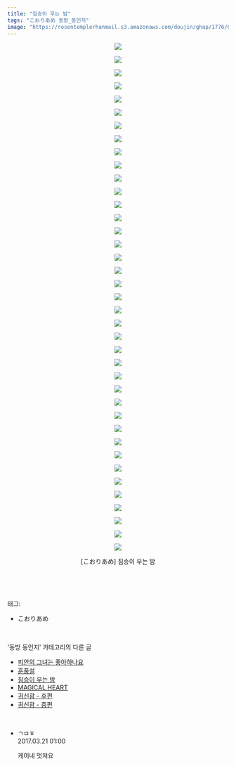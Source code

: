 ```yaml
---
title: "짐승이 우는 밤"
tags: "こおりあめ 동방_동인지"
image: "https://rosentemplerhanmail.s3.amazonaws.com/doujin/ghap/1776/001.jpg"
---
```

<div class="article">
<p style="text-align: center; clear: none; float: none;"><img src="{{ site.imgserver11 }}/ghap/1776/001.jpg"/></p>
<p style="text-align: center; clear: none; float: none;"><img src="{{ site.imgserver11 }}/ghap/1776/002.jpg"/></p>
<p style="text-align: center; clear: none; float: none;"><img src="{{ site.imgserver11 }}/ghap/1776/003.jpg"/></p>
<p style="text-align: center; clear: none; float: none;"><img src="{{ site.imgserver11 }}/ghap/1776/004.jpg"/></p>
<p style="text-align: center; clear: none; float: none;"><img src="{{ site.imgserver11 }}/ghap/1776/005.jpg"/></p>
<p style="text-align: center; clear: none; float: none;"><img src="{{ site.imgserver11 }}/ghap/1776/006.jpg"/></p>
<p style="text-align: center; clear: none; float: none;"><img src="{{ site.imgserver11 }}/ghap/1776/007.jpg"/></p>
<p style="text-align: center; clear: none; float: none;"><img src="{{ site.imgserver11 }}/ghap/1776/008.jpg"/></p>
<p style="text-align: center; clear: none; float: none;"><img src="{{ site.imgserver11 }}/ghap/1776/009.jpg"/></p>
<p style="text-align: center; clear: none; float: none;"><img src="{{ site.imgserver11 }}/ghap/1776/010.jpg"/></p>
<p style="text-align: center; clear: none; float: none;"><img src="{{ site.imgserver11 }}/ghap/1776/011.jpg"/></p>
<p style="text-align: center; clear: none; float: none;"><img src="{{ site.imgserver11 }}/ghap/1776/012.jpg"/></p>
<p style="text-align: center; clear: none; float: none;"><img src="{{ site.imgserver11 }}/ghap/1776/013.jpg"/></p>
<p style="text-align: center; clear: none; float: none;"><img src="{{ site.imgserver11 }}/ghap/1776/014.jpg"/></p>
<p style="text-align: center; clear: none; float: none;"><img src="{{ site.imgserver11 }}/ghap/1776/015.jpg"/></p>
<p style="text-align: center; clear: none; float: none;"><img src="{{ site.imgserver11 }}/ghap/1776/016.jpg"/></p>
<p style="text-align: center; clear: none; float: none;"><img src="{{ site.imgserver11 }}/ghap/1776/017.jpg"/></p>
<p style="text-align: center; clear: none; float: none;"><img src="{{ site.imgserver11 }}/ghap/1776/018.jpg"/></p>
<p style="text-align: center; clear: none; float: none;"><img src="{{ site.imgserver11 }}/ghap/1776/019.jpg"/></p>
<p style="text-align: center; clear: none; float: none;"><img src="{{ site.imgserver11 }}/ghap/1776/020.jpg"/></p>
<p style="text-align: center; clear: none; float: none;"><img src="{{ site.imgserver11 }}/ghap/1776/021.jpg"/></p>
<p style="text-align: center; clear: none; float: none;"><img src="{{ site.imgserver11 }}/ghap/1776/022.jpg"/></p>
<p style="text-align: center; clear: none; float: none;"><img src="{{ site.imgserver11 }}/ghap/1776/023.jpg"/></p>
<p style="text-align: center; clear: none; float: none;"><img src="{{ site.imgserver11 }}/ghap/1776/024.jpg"/></p>
<p style="text-align: center; clear: none; float: none;"><img src="{{ site.imgserver11 }}/ghap/1776/025.jpg"/></p>
<p style="text-align: center; clear: none; float: none;"><img src="{{ site.imgserver11 }}/ghap/1776/026.jpg"/></p>
<p style="text-align: center; clear: none; float: none;"><img src="{{ site.imgserver11 }}/ghap/1776/027.jpg"/></p>
<p style="text-align: center; clear: none; float: none;"><img src="{{ site.imgserver11 }}/ghap/1776/028.jpg"/></p>
<p style="text-align: center; clear: none; float: none;"><img src="{{ site.imgserver11 }}/ghap/1776/029.jpg"/></p>
<p style="text-align: center; clear: none; float: none;"><img src="{{ site.imgserver11 }}/ghap/1776/030.jpg"/></p>
<p style="text-align: center; clear: none; float: none;"><img src="{{ site.imgserver11 }}/ghap/1776/031.jpg"/></p>
<p style="text-align: center; clear: none; float: none;"><img src="{{ site.imgserver11 }}/ghap/1776/032.jpg"/></p>
<p style="text-align: center; clear: none; float: none;"><img src="{{ site.imgserver11 }}/ghap/1776/033.jpg"/></p>
<p style="text-align: center; clear: none; float: none;"><img src="{{ site.imgserver11 }}/ghap/1776/034.jpg"/></p>
<p style="text-align: center; clear: none; float: none;"><img src="{{ site.imgserver11 }}/ghap/1776/035.jpg"/></p>
<p style="text-align: center; clear: none; float: none;"><img src="{{ site.imgserver11 }}/ghap/1776/036.jpg"/></p>
<p style="text-align: center; clear: none; float: none;"><img src="{{ site.imgserver11 }}/ghap/1776/037.jpg"/></p>
<p style="text-align: center; clear: none; float: none;"><img src="{{ site.imgserver11 }}/ghap/1776/038.jpg"/></p>
<p style="text-align: center; clear: none; float: none;"><img src="{{ site.imgserver11 }}/ghap/1776/039.jpg"/></p>
<p style="text-align: center; clear: none; float: none;">[こおりあめ] 짐승이 우는 밤</p>
<p><br/></p>
</div><br/>
<div class="tagTrail">
<p>태그: </p>
<ul>
<li>こおりあめ</li>
</ul>
</div><br/>
<div class="another">
<p>'동방 동인지' 카테고리의 다른 글</p>
<ul>
<li><a href="/ghap_1779">피안의 그녀는 좋아하나요</a></li>
<li><a href="/ghap_1778">훈풍설</a></li>
<li><a href="/ghap_1776">짐승이 우는 밤</a></li>
<li><a href="/ghap_1775">MAGICAL HEART</a></li>
<li><a href="/ghap_1774">귀신광 - 후편</a></li>
<li><a href="/ghap_1773">귀신광 - 중편</a></li>
</ul>
</div><br/>
<div class="cb_module cb_fluid">
<div class="cb_wrt cb_profile">
<div class="comment">
<ul>
<li class="cb_thumb_off" id="comment14944673">
<div class="cb_comment_area">
<div class="cb_info_area">
<div class="cb_section">
<span class="cb_nick_name">ㄱㅁㅎ</span>
</div>
<div class="cb_section">
<span class="cb_date">2017.03.21 01:00 </span>
</div>
</div>
<div class="cb_dsc_comment">
<p class="cb_dsc">
											케이네 멋져요
										</p>
</div>
</div></li>
</ul>
</div>
</div><!-- commentList close -->
</div><br/>
